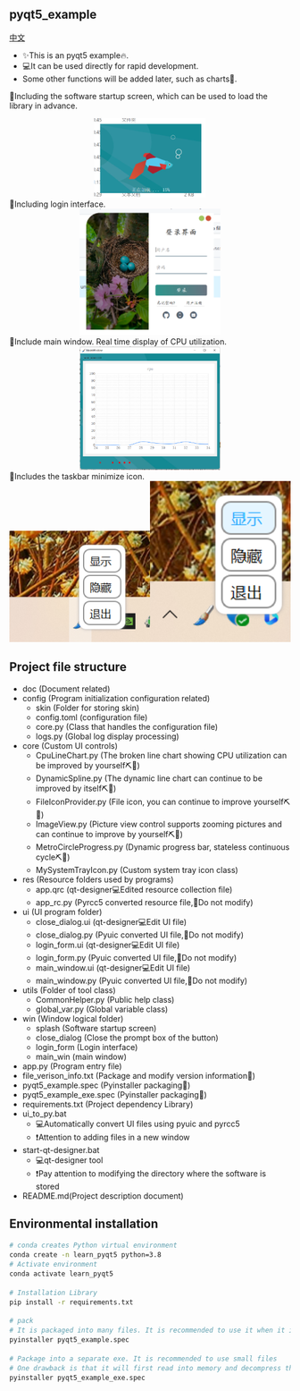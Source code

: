 ## pyqt5_example

[中文](./doc/README_zh.md)

- ✨This is an pyqt5 example🔥.
- 💻It can be used directly for rapid development.
- Some other functions will be added later, such as charts🧮.

🎯Including the software startup screen, which can be used to load the library in advance.
<div align="center"><img src="doc/img/1.png" width="200" alt=""></div>
🎯Including login interface.
<div align="center"><img src="doc/img/2.png" width="50%" alt=""></div>
🎯Include main window. Real time display of CPU utilization.
<div align="center"><img src="doc/img/6.png" width="50%" alt=""></div>
🎯Includes the taskbar minimize icon.
<div align="center"><img src="doc/img/4.png" width="50%" alt=""><img src="doc/img/5.png" width="50%" alt=""></div>

## Project file structure

- doc  (Document related)
- config  (Program initialization configuration related)
    - skin  (Folder for storing skin)
    - config.toml  (configuration file)
    - core.py  (Class that handles the configuration file)
    - logs.py  (Global log display processing)
- core  (Custom UI controls)
    - CpuLineChart.py  (The broken line chart showing CPU utilization can be improved by yourself⛏🍳)
    - DynamicSpline.py  (The dynamic line chart can continue to be improved by itself⛏🍳)
    - FileIconProvider.py  (File icon, you can continue to improve yourself⛏🍳)
    - ImageView.py  (Picture view control supports zooming pictures and can continue to improve by yourself⛏🍳)
    - MetroCircleProgress.py  (Dynamic progress bar, stateless continuous cycle⛏🍳)
    - MySystemTrayIcon.py  (Custom system tray icon class)
- res  (Resource folders used by programs)
    - app.qrc  (qt-designer💻Edited resource collection file)
    - app_rc.py  (Pyrcc5 converted resource file,🚫Do not modify)
- ui  (UI program folder)
    - close_dialog.ui  (qt-designer💻Edit UI file)
    - close_dialog.py  (Pyuic converted UI file,🚫Do not modify)
    - login_form.ui  (qt-designer💻Edit UI file)
    - login_form.py  (Pyuic converted UI file,🚫Do not modify)
    - main_window.ui  (qt-designer💻Edit UI file)
    - main_window.py  (Pyuic converted UI file,🚫Do not modify)
- utils  (Folder of tool class)
    - CommonHelper.py  (Public help class)
    - global_var.py  (Global variable class)
- win  (Window logical folder)
    - splash  (Software startup screen)
    - close_dialog  (Close the prompt box of the button)
    - login_form  (Login interface)
    - main_win  (main window)
- app.py  (Program entry file)
- file_verison_info.txt  (Package and modify version information🌊)
- pyqt5_example.spec  (Pyinstaller packaging🌊)
- pyqt5_example_exe.spec  (Pyinstaller packaging🌊)
- requirements.txt  (Project dependency Library)
- ui_to_py.bat
    - 💻Automatically convert UI files using pyuic and pyrcc5
    - ❗Attention to adding files in a new window
- start-qt-designer.bat
    - 💻qt-designer tool
    - ❗Pay attention to modifying the directory where the software is stored
- README.md(Project description document)

## Environmental installation

```bash
# conda creates Python virtual environment
conda create -n learn_pyqt5 python=3.8
# Activate environment
conda activate learn_pyqt5

# Installation Library
pip install -r requirements.txt

# pack
# It is packaged into many files. It is recommended to use it when it is very dependent
pyinstaller pyqt5_example.spec

# Package into a separate exe. It is recommended to use small files
# One drawback is that it will first read into memory and decompress the dependency to the cache directory. If the application is large, it is recommended to package it into a folder
pyinstaller pyqt5_example_exe.spec
```